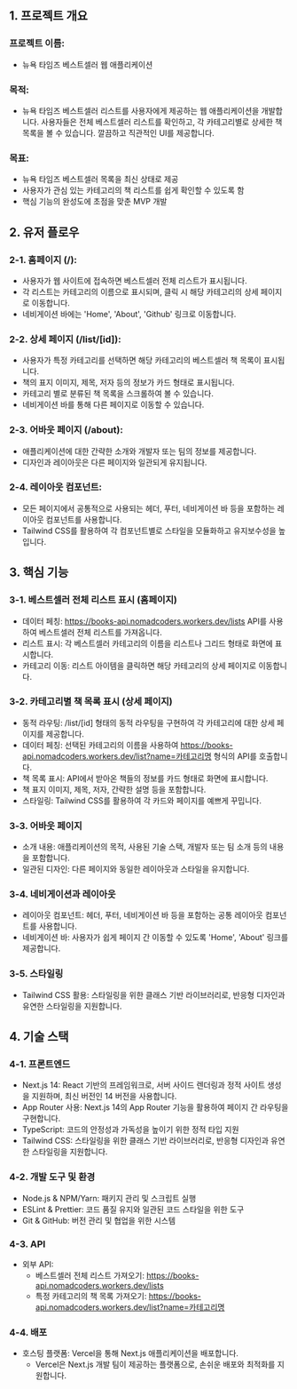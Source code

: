 ## 1. 프로젝트 개요

### 프로젝트 이름:

- 뉴욕 타임즈 베스트셀러 웹 애플리케이션

### 목적:

- 뉴욕 타임즈 베스트셀러 리스트를 사용자에게 제공하는 웹 애플리케이션을 개발합니다. 사용자들은 전체 베스트셀러 리스트를 확인하고, 각 카테고리별로 상세한 책 목록을 볼 수 있습니다. 깔끔하고 직관적인 UI를 제공합니다.

### 목표:

- 뉴욕 타임즈 베스트셀러 목록을 최신 상태로 제공
- 사용자가 관심 있는 카테고리의 책 리스트를 쉽게 확인할 수 있도록 함
- 핵심 기능의 완성도에 초점을 맞춘 MVP 개발

## 2. 유저 플로우

### 2-1. 홈페이지 (/):

- 사용자가 웹 사이트에 접속하면 베스트셀러 전체 리스트가 표시됩니다.
- 각 리스트는 카테고리의 이름으로 표시되며, 클릭 시 해당 카테고리의 상세 페이지로 이동합니다.
- 네비게이션 바에는 'Home', 'About', 'Github' 링크로 이동합니다.

### 2-2. 상세 페이지 (/list/[id]):

- 사용자가 특정 카테고리를 선택하면 해당 카테고리의 베스트셀러 책 목록이 표시됩니다.
- 책의 표지 이미지, 제목, 저자 등의 정보가 카드 형태로 표시됩니다.
- 카테고리 별로 분류된 책 목록을 스크롤하여 볼 수 있습니다.
- 네비게이션 바를 통해 다른 페이지로 이동할 수 있습니다.

### 2-3. 어바웃 페이지 (/about):

- 애플리케이션에 대한 간략한 소개와 개발자 또는 팀의 정보를 제공합니다.
- 디자인과 레이아웃은 다른 페이지와 일관되게 유지됩니다.

### 2-4. 레이아웃 컴포넌트:

- 모든 페이지에서 공통적으로 사용되는 헤더, 푸터, 네비게이션 바 등을 포함하는 레이아웃 컴포넌트를 사용합니다.
- Tailwind CSS를 활용하여 각 컴포넌트별로 스타일을 모듈화하고 유지보수성을 높입니다.

## 3. 핵심 기능

### 3-1. 베스트셀러 전체 리스트 표시 (홈페이지)

- 데이터 페칭: https://books-api.nomadcoders.workers.dev/lists API를 사용하여 베스트셀러 전체 리스트를 가져옵니다.
- 리스트 표시: 각 베스트셀러 카테고리의 이름을 리스트나 그리드 형태로 화면에 표시합니다.
- 카테고리 이동: 리스트 아이템을 클릭하면 해당 카테고리의 상세 페이지로 이동합니다.

### 3-2. 카테고리별 책 목록 표시 (상세 페이지)

- 동적 라우팅: /list/[id] 형태의 동적 라우팅을 구현하여 각 카테고리에 대한 상세 페이지를 제공합니다.
- 데이터 페칭: 선택된 카테고리의 이름을 사용하여 https://books-api.nomadcoders.workers.dev/list?name=카테고리명 형식의 API를 호출합니다.
- 책 목록 표시: API에서 받아온 책들의 정보를 카드 형태로 화면에 표시합니다.
- 책 표지 이미지, 제목, 저자, 간략한 설명 등을 포함합니다.
- 스타일링: Tailwind CSS를 활용하여 각 카드와 페이지를 예쁘게 꾸밉니다.

### 3-3. 어바웃 페이지

- 소개 내용: 애플리케이션의 목적, 사용된 기술 스택, 개발자 또는 팀 소개 등의 내용을 포함합니다.
- 일관된 디자인: 다른 페이지와 동일한 레이아웃과 스타일을 유지합니다.

### 3-4. 네비게이션과 레이아웃

- 레이아웃 컴포넌트: 헤더, 푸터, 네비게이션 바 등을 포함하는 공통 레이아웃 컴포넌트를 사용합니다.
- 네비게이션 바: 사용자가 쉽게 페이지 간 이동할 수 있도록 'Home', 'About' 링크를 제공합니다.

### 3-5. 스타일링

- Tailwind CSS 활용: 스타일링을 위한 클래스 기반 라이브러리로, 반응형 디자인과 유연한 스타일링을 지원합니다.

## 4. 기술 스택

### 4-1. 프론트엔드

- Next.js 14: React 기반의 프레임워크로, 서버 사이드 렌더링과 정적 사이트 생성을 지원하며, 최신 버전인 14 버전을 사용합니다.
- App Router 사용: Next.js 14의 App Router 기능을 활용하여 페이지 간 라우팅을 구현합니다.
- TypeScript: 코드의 안정성과 가독성을 높이기 위한 정적 타입 지원
- Tailwind CSS: 스타일링을 위한 클래스 기반 라이브러리로, 반응형 디자인과 유연한 스타일링을 지원합니다.

### 4-2. 개발 도구 및 환경

- Node.js & NPM/Yarn: 패키지 관리 및 스크립트 실행
- ESLint & Prettier: 코드 품질 유지와 일관된 코드 스타일을 위한 도구
- Git & GitHub: 버전 관리 및 협업을 위한 시스템

### 4-3. API

- 외부 API:
  - 베스트셀러 전체 리스트 가져오기: https://books-api.nomadcoders.workers.dev/lists
  - 특정 카테고리의 책 목록 가져오기: https://books-api.nomadcoders.workers.dev/list?name=카테고리명

### 4-4. 배포

- 호스팅 플랫폼: Vercel을 통해 Next.js 애플리케이션을 배포합니다.
  - Vercel은 Next.js 개발 팀이 제공하는 플랫폼으로, 손쉬운 배포와 최적화를 지원합니다.
